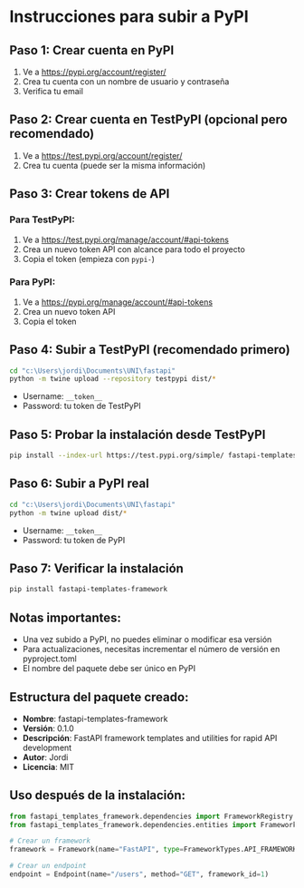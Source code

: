 # Instrucciones para subir a PyPI

## Paso 1: Crear cuenta en PyPI
1. Ve a https://pypi.org/account/register/
2. Crea tu cuenta con un nombre de usuario y contraseña
3. Verifica tu email

## Paso 2: Crear cuenta en TestPyPI (opcional pero recomendado)
1. Ve a https://test.pypi.org/account/register/
2. Crea tu cuenta (puede ser la misma información)

## Paso 3: Crear tokens de API
### Para TestPyPI:
1. Ve a https://test.pypi.org/manage/account/#api-tokens
2. Crea un nuevo token API con alcance para todo el proyecto
3. Copia el token (empieza con `pypi-`)

### Para PyPI:
1. Ve a https://pypi.org/manage/account/#api-tokens
2. Crea un nuevo token API
3. Copia el token

## Paso 4: Subir a TestPyPI (recomendado primero)
```bash
cd "c:\Users\jordi\Documents\UNI\fastapi"
python -m twine upload --repository testpypi dist/*
```
- Username: `__token__`
- Password: tu token de TestPyPI

## Paso 5: Probar la instalación desde TestPyPI
```bash
pip install --index-url https://test.pypi.org/simple/ fastapi-templates-framework
```

## Paso 6: Subir a PyPI real
```bash
cd "c:\Users\jordi\Documents\UNI\fastapi"
python -m twine upload dist/*
```
- Username: `__token__`
- Password: tu token de PyPI

## Paso 7: Verificar la instalación
```bash
pip install fastapi-templates-framework
```

## Notas importantes:
- Una vez subido a PyPI, no puedes eliminar o modificar esa versión
- Para actualizaciones, necesitas incrementar el número de versión en pyproject.toml
- El nombre del paquete debe ser único en PyPI

## Estructura del paquete creado:
- **Nombre**: fastapi-templates-framework
- **Versión**: 0.1.0
- **Descripción**: FastAPI framework templates and utilities for rapid API development
- **Autor**: Jordi
- **Licencia**: MIT

## Uso después de la instalación:
```python
from fastapi_templates_framework.dependencies import FrameworkRegistry
from fastapi_templates_framework.dependencies.entities import Framework, Endpoint

# Crear un framework
framework = Framework(name="FastAPI", type=FrameworkTypes.API_FRAMEWORK)

# Crear un endpoint
endpoint = Endpoint(name="/users", method="GET", framework_id=1)
```
